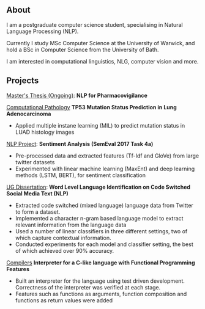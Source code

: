 ## About

I am a postgraduate computer science student, specialising in Natural Language Processing (NLP).

Currently I study MSc Computer Science at the University of Warwick, and hold a BSc in Computer Science from the University of Bath.

I am interested in computational linguistics, NLG, computer vision and more. 

## Projects

<u>Master's Thesis (Ongoing)</u>: **NLP for Pharmacovigilance**

[Computational Pathology](https://dcs.warwick.ac.uk/~u5501145/cpath.pdf) **TP53 Mutation Status Prediction in Lung Adenocarcinoma**

* Applied multiple instane learning (MIL) to predict mutation status in LUAD histology images

[NLP Project](https://github.com/saltdrew/Sentiment-Analysis): **Sentiment Analysis (SemEval 2017 Task 4a)**

* Pre-processed data and extracted features (Tf-Idf and GloVe) from large twitter datasets 
* Experimented with linear machine learning (MaxEnt) and deep learning methods (LSTM, BERT), for sentiment classification
  
[UG Dissertation](https://dcs.warwick.ac.uk/~u5501145/Dissertation.pdf): **Word Level Language Identification on Code Switched Social Media Text (NLP)**

* Extracted code switched (mixed language) language data from Twitter to form a dataset.
* Implemented a character n-gram based language model to extract relevant information from the language data
* Used a number of linear classifiers in three different settings, two of which capture contextual information.
* Conducted  experiments for each model and classifier setting, the best of which achieved over 90% accuracy.

[Compilers](https://github.com/saltdrew/C--Interpreter) **Interpreter for a C-like language with Functional Programming Features**

* Built an interpreter for the language using test driven development. Correctness of the interpreter was verified at each stage. 
* Features such as functions as arguments, function composition and functions as return values were added
